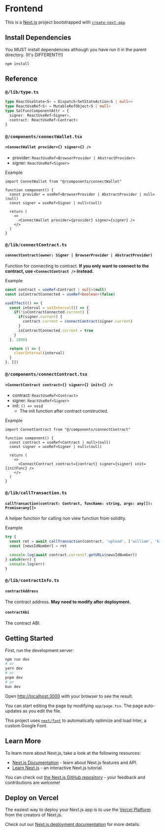 # Frontend

This is a [Next.js](https://nextjs.org/) project bootstrapped with [`create-next-app`](https://github.com/vercel/next.js/tree/canary/packages/create-next-app).

## Install Dependencies
You MUST install dependencies although you have run it in the parent directory.
(It's DIFFERENT!!!)
```
npm install
```

## Reference

### `@/lib/type.ts`
```ts
type ReactUseState<S> = Dispatch<SetStateAction<S | null>>
type ReactUseRef<S> = MutableRefObject<S | null>
type SolFuncComponentAttr = {
  signer: ReactUseRef<Signer>,
  contract: ReactUseRef<Contract>
}
```

### `@/components/connectWallet.tsx`
#### `<ConnectWallet provider={} signer={} />`
- provider: `ReactUseRef<BrowserProvider | AbstractProvider>`
- signer: `ReactUseRef<Signer>`

Example
```tsx
import ConnetWallet from "@/components/connectWallet"

function component() {
  const provider = useRef<BrowserProvider | AbstractProvider | null>(null)
  const signer = useRef<Signer | null>(null)

  return (
    <>
      <ConnectWallet provider={provider} signer={signer} />
    </>
  )
}
```

### `@/lib/connectContract.ts`
#### `connectContract(owner: Signer | BrowserProvider | AbstractProvider)`
Function for connecting to contract. **If you only want to connect to the contract, use `<ConnectContract />` instead.**

Example
```ts
const contract = useRef<Contract | null>(null)
const isContractConnected = useRef<boolean>(false)

useEffect(() => {
  const interval = setInterval(() => {
    if(!isContractConnected.current) {
      if(signer.current) {
        contract.current = connectContract(signer.current)
      }
      isContractConnected.current = true
    }
  }, 1000)

  return () => {
    clearInterval(interval)
  }
}, [])
```

### `@/components/connectContract.tsx`
#### `<ConnectContract contract={} signer={} init={} />`
- contract: `ReactUseRef<Contract>`
- signer: `ReactUseRef<Signer>`
- init: `() => void`
  - The init function after contract constructed.

Example
```tsx
import ConnetContract from "@/components/connectContract"

function component() {
  const contract = useRef<Contract | null>(null)
  const signer = useRef<Signer | null>(null)

  return (
    <>
      <ConnectContract contract={contract} signer={signer} init={initFunc} />
    </>
  )
}
```

### `@/lib/callTransaction.ts`
#### `callTransaction(contract: Contract, funcName: string, args: any[]): Promise<any[]>`
A helper function for calling non view function from solidity.

Example
```ts
try {
  const ret = await callTransaction(contract, 'upload', ['william', 'killer'])
  const [newsIdNumber] = ret

  console.log(await contract.current?.getURLs(newsIdNumber))
} catch(err) {
  console.log(err)
}
```

### `@/lib/contractInfo.ts`
#### `contractAddress`
The contract address. **May need to modify after deployment.**

#### `contractAbi`
The contract ABI.


## Getting Started

First, run the development server:

```bash
npm run dev
# or
yarn dev
# or
pnpm dev
# or
bun dev
```

Open [http://localhost:3000](http://localhost:3000) with your browser to see the result.

You can start editing the page by modifying `app/page.tsx`. The page auto-updates as you edit the file.

This project uses [`next/font`](https://nextjs.org/docs/basic-features/font-optimization) to automatically optimize and load Inter, a custom Google Font.

## Learn More

To learn more about Next.js, take a look at the following resources:

- [Next.js Documentation](https://nextjs.org/docs) - learn about Next.js features and API.
- [Learn Next.js](https://nextjs.org/learn) - an interactive Next.js tutorial.

You can check out [the Next.js GitHub repository](https://github.com/vercel/next.js/) - your feedback and contributions are welcome!

## Deploy on Vercel

The easiest way to deploy your Next.js app is to use the [Vercel Platform](https://vercel.com/new?utm_medium=default-template&filter=next.js&utm_source=create-next-app&utm_campaign=create-next-app-readme) from the creators of Next.js.

Check out our [Next.js deployment documentation](https://nextjs.org/docs/deployment) for more details.
